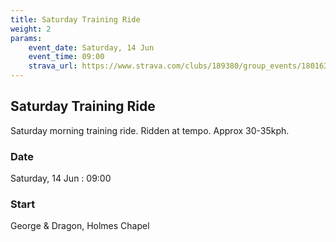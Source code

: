 ```yaml
---
title: Saturday Training Ride
weight: 2
params:
    event_date: Saturday, 14 Jun
    event_time: 09:00
    strava_url: https://www.strava.com/clubs/189380/group_events/1801637
---
```


## Saturday Training Ride 

Saturday morning training ride. Ridden at tempo. Approx 30-35kph.

### Date

Saturday, 14 Jun : 09:00

### Start

George &amp; Dragon, Holmes Chapel


